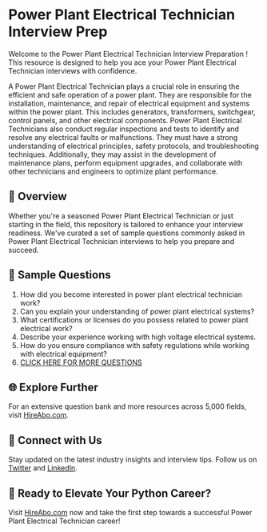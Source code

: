 # Power Plant Electrical Technician Interview Prep

Welcome to the Power Plant Electrical Technician Interview Preparation ! This resource is designed to help you ace your Power Plant Electrical Technician interviews with confidence.

A Power Plant Electrical Technician plays a crucial role in ensuring the efficient and safe operation of a power plant. They are responsible for the installation, maintenance, and repair of electrical equipment and systems within the power plant. This includes generators, transformers, switchgear, control panels, and other electrical components. Power Plant Electrical Technicians also conduct regular inspections and tests to identify and resolve any electrical faults or malfunctions. They must have a strong understanding of electrical principles, safety protocols, and troubleshooting techniques. Additionally, they may assist in the development of maintenance plans, perform equipment upgrades, and collaborate with other technicians and engineers to optimize plant performance.

## 🚀 Overview

Whether you're a seasoned Power Plant Electrical Technician or just starting in the field, this repository is tailored to enhance your interview readiness. We've curated a set of sample questions commonly asked in Power Plant Electrical Technician interviews to help you prepare and succeed.

## 📝 Sample Questions

1. How did you become interested in power plant electrical technician work?
2. Can you explain your understanding of power plant electrical systems?
3. What certifications or licenses do you possess related to power plant electrical work?
4. Describe your experience working with high voltage electrical systems.
5. How do you ensure compliance with safety regulations while working with electrical equipment?
6. [CLICK HERE FOR MORE QUESTIONS](https://hireabo.com/job/20_4_11/Power%20Plant%20Electrical%20Technician)

## 🌐 Explore Further

For an extensive question bank and more resources across 5,000 fields, visit [HireAbo.com](https://www.hireabo.com).

## 📱 Connect with Us

Stay updated on the latest industry insights and interview tips. Follow us on [Twitter](https://twitter.com/hireabo) and [LinkedIn](https://www.linkedin.com/in/hire-abo-3609972a8/).

## 🚀 Ready to Elevate Your Python Career?

Visit [HireAbo.com](https://www.hireabo.com) now and take the first step towards a successful Power Plant Electrical Technician career!